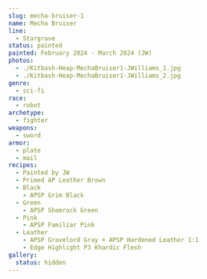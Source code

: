 ```yaml
---
slug: mecha-bruiser-1
name: Mecha Bruiser
line:
  - Stargrave
status: painted
painted: February 2024 - March 2024 (JW)
photos:
  - ./Kitbash-Heap-MechaBruiser1-JWilliams_1.jpg
  - ./Kitbash-Heap-MechaBruiser1-JWilliams_2.jpg
genre:
  - sci-fi
race:
  - robot
archetype:
  - fighter
weapons:
  - sword
armor:
  - plate
  - mail
recipes:
  - Painted by JW
  - Primed AP Leather Brown
  - Black
    - APSP Grim Black
  - Green
    - APSP Shamrock Green
  - Pink
    - APSP Familiar Pink
  - Leather
    - APSP Gravelord Gray + APSP Hardened Leather 1:1
    - Edge Highlight P3 Khardic Flesh
gallery:
  status: hidden
---
```

